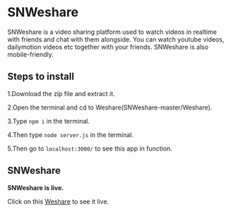 # SNWeshare

SNWeshare is a video sharing platform used to watch videos in realtime with friends and chat with them alongside. You can watch youtube videos, dailymotion videos etc together with your friends. SNWeshare is also mobile-friendly.

## Steps to install

1.Download the zip file and extract it.

2.Open the terminal and cd to Weshare(SNWeshare-master/Weshare).

3.Type ``` npm i ``` in the terminal.

4.Then type ``` node server.js ``` in the terminal.

5.Then go to ``` localhost:3000/ ``` to see this app in function.

## SNWeshare

**SNWeshare is live.**

Click on this [Weshare](https://snweshare.herokuapp.com) to see it live.


